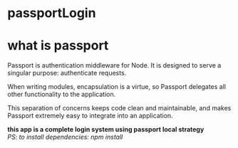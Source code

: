 # passportLogin
# what is passport

<p>Passport is authentication middleware for Node. It is designed to serve a singular purpose: authenticate requests.</p>
When writing modules, encapsulation is a virtue, so Passport delegates all other functionality to the application. </p>
<p>This separation of concerns keeps code clean and maintainable, and makes Passport extremely easy to integrate into an application.</p>
<strong>this app is a complete login system using passport local strategy</strong></br>
<em>PS: to install dependencies: npm install </em>
